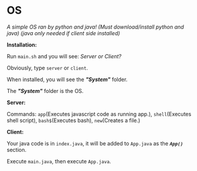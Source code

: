 # OS
_A simple OS ran by python and java! (Must download/install python and java) (java only needed if client side installed)_

__Installation:__

Run `main.sh` and you will see: _Server or Client?_

Obviously, type `server` or `client`.

When installed, you will see the ___"System"___ folder.

The ___"System"___ folder is the OS.

__Server:__

Commands: `app`(Executes javascript code as running app.), `shell`(Executes shell script), `bash$`(Executes bash), `new`(Creates a file.)

__Client:__

Your java code is in `index.java`, it will be added to `App.java` as the ___`App()`___ section.

Execute `main.java`, then execute `App.java`.
